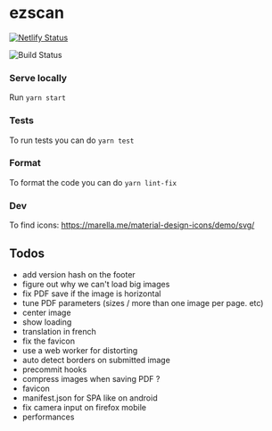 # ezscan

[![Netlify Status](https://api.netlify.com/api/v1/badges/50a74bb9-f1a7-4b41-b9a2-5c8f6fafda8d/deploy-status)](https://app.netlify.com/sites/ezscan/deploys)

![Build Status](https://github.com/sfluor/ezscan/workflows/Node%20CI/badge.svg?branch=master)


### Serve locally

Run `yarn start`

### Tests

To run tests you can do `yarn test`

### Format

To format the code you can do `yarn lint-fix`

### Dev

To find icons: https://marella.me/material-design-icons/demo/svg/

## Todos


- add version hash on the footer
- figure out why we can't load big images
- fix PDF save if the image is horizontal
- tune PDF parameters (sizes / more than one image per page. etc)
- center image
- show loading
- translation in french
- fix the favicon
- use a web worker for distorting
- auto detect borders on submitted image
- precommit hooks
- compress images when saving PDF ?
- favicon
- manifest.json for SPA like on android
- fix camera input on firefox mobile
- performances
